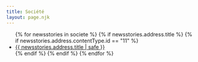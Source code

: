 ```yaml
---
title: Société
layout: page.njk
---
```


<ul>
{% for newsstories in societe %}
{% if newsstories.address.title %}
{% if newsstories.address.contentType.id == "11" %} <!-- permet de valider que seuls les news-stories sont affichées (pour retirer les vidéos, audios, extrats, etc.) -->
<li><a href="/societe/articles/{{ newsstories.address.title | slug }}/">{{ newsstories.address.title | safe }}</a></li>
{% endif %}
{% endif %}
{% endfor %}
</ul>